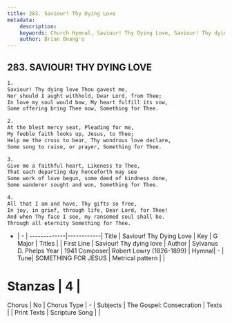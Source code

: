 ```yaml
---
title: 283. Saviour! Thy Dying Love
metadata:
    description: 
    keywords: Church Hymnal, Saviour! Thy Dying Love, Saviour! Thy dying love, 
    author: Brian Onang'o
---
```



## 283. SAVIOUR! THY DYING LOVE

```txt
1.
Saviour! Thy dying love Thou gavest me, 
Nor should I aught withhold, Dear Lord, from Thee; 
In love my soul would bow, My heart fulfill its vow, 
Some offering bring Thee now, Something for Thee. 

2.
At the blest mercy seat, Pleading for me, 
My feeble faith looks up, Jesus, to Thee; 
Help me the cross to bear, Thy wondrous love declare, 
Some song to raise, or prayer, Something for Thee. 

3.
Give me a faithful heart, Likeness to Thee, 
That each departing day henceforth may see 
Some work of love begun, some deed of kindness done, 
Some wanderer sought and won, Something for Thee. 

4.
All that I am and have, Thy gifts so free, 
In joy, in grief, through life, Dear Lord, for Thee! 
And when Thy face I see, my ransomed soul shall be. 
Through all eternity Something for Thee.
```

- |   -  |
-------------|------------|
Title | Saviour! Thy Dying Love |
Key | G Major |
Titles |  |
First Line | Saviour! Thy dying love |
Author | Sylvanus D. Phelps
Year | 1941
Composer| Robert Lowry (1826-1899) |
Hymnal|  - |
Tune| SOMETHING FOR JESUS |
Metrical pattern | |
# Stanzas | 4 |
Chorus | No |
Chorus Type | - |
Subjects | The Gospel: Consecration |
Texts |  |
Print Texts | 
Scripture Song |  |
  
